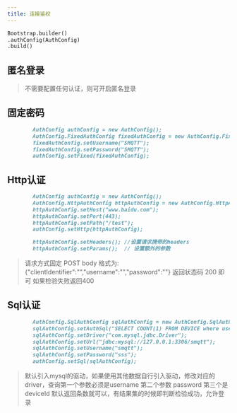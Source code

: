 ```yaml
---
title: 连接鉴权
---
```


```markdown
Bootstrap.builder()
.authConfig(AuthConfig)
.build()
```

## 匿名登录

> 不需要配置任何认证，则可开启匿名登录

## 固定密码

```markdown
        AuthConfig authConfig = new AuthConfig();
        AuthConfig.FixedAuthConfig fixedAuthConfig = new AuthConfig.FixedAuthConfig();
        fixedAuthConfig.setUsername("SMQTT");
        fixedAuthConfig.setPassword("SMQTT");
        authConfig.setFixed(fixedAuthConfig);
```

## Http认证
```markdown
        AuthConfig authConfig = new AuthConfig();
        AuthConfig.HttpAuthConfig httpAuthConfig = new AuthConfig.HttpAuthConfig();
        httpAuthConfig.setHost("www.baidu.com");
        httpAuthConfig.setPort(443);
        httpAuthConfig.setPath("/test");
        authConfig.setHttp(httpAuthConfig);

        httpAuthConfig.setHeaders(); //设置请求携带的headers
        httpAuthConfig.setParams();  // 设置额外的参数
```

> 请求方式固定 POST body 格式为:  {"clientIdentifier":"","username":"","password":""}
> 返回状态码 200 即可 如果检验失败返回400
## Sql认证

```markdown
        AuthConfig.SqlAuthConfig sqlAuthConfig = new AuthConfig.SqlAuthConfig();
        sqlAuthConfig.setAuthSql("SELECT COUNT(1) FROM DEVICE where username =? and password = ? and deviceId =?");
        sqlAuthConfig.setDriver("com.mysql.jdbc.Driver");
        sqlAuthConfig.setUrl("jdbc:mysql://127.0.0.1:3306/smqtt");
        sqlAuthConfig.setUsername("smqtt");
        sqlAuthConfig.setPassword("sss");
        authConfig.setSql(sqlAuthConfig);
```
> 默认引入mysql的驱动，如果使用其他数据自行引入驱动，修改对应的driver，查询第一个参数必须是username 第二个参数 password 第三个是 deviceId
> 默认返回条数就可以，有结果集的时候即判断检验成功，允许登录



